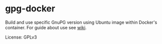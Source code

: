 # gpg-docker

Build and use specific GnuPG version using Ubuntu image within Docker's container.
For guide about use see [wiki](https://github.com/Nitrokey/gpg-docker/wiki).

License: GPLv3
